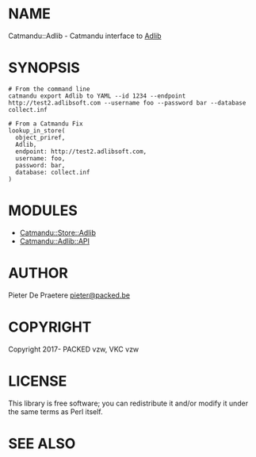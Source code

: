 # NAME

Catmandu::Adlib - Catmandu interface to [Adlib](http://www.adlibsoft.nl/)

# SYNOPSIS

    # From the command line
    catmandu export Adlib to YAML --id 1234 --endpoint http://test2.adlibsoft.com --username foo --password bar --database collect.inf

    # From a Catmandu Fix
    lookup_in_store(
      object_priref,
      Adlib,
      endpoint: http://test2.adlibsoft.com,
      username: foo,
      password: bar,
      database: collect.inf
    )

# MODULES

- [Catmandu::Store::Adlib](https://metacpan.org/pod/Catmandu::Store::Adlib)
- [Catmandu::Adlib::API](https://metacpan.org/pod/Catmandu::Adlib::API)

# AUTHOR

Pieter De Praetere <pieter@packed.be>

# COPYRIGHT

Copyright 2017- PACKED vzw, VKC vzw

# LICENSE

This library is free software; you can redistribute it and/or modify
it under the same terms as Perl itself.

# SEE ALSO
